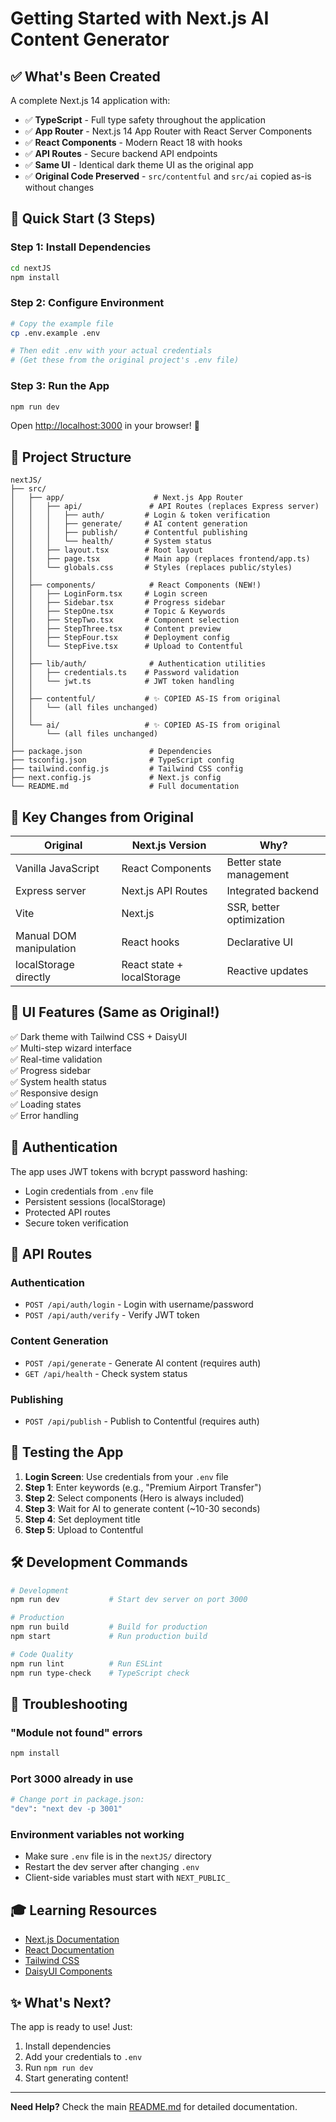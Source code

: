 # Getting Started with Next.js AI Content Generator

## ✅ What's Been Created

A complete Next.js 14 application with:

- ✅ **TypeScript** - Full type safety throughout the application
- ✅ **App Router** - Next.js 14 App Router with React Server Components
- ✅ **React Components** - Modern React 18 with hooks
- ✅ **API Routes** - Secure backend API endpoints
- ✅ **Same UI** - Identical dark theme UI as the original app
- ✅ **Original Code Preserved** - `src/contentful` and `src/ai` copied as-is without changes

## 🚀 Quick Start (3 Steps)

### Step 1: Install Dependencies

```bash
cd nextJS
npm install
```

### Step 2: Configure Environment

```bash
# Copy the example file
cp .env.example .env

# Then edit .env with your actual credentials
# (Get these from the original project's .env file)
```

### Step 3: Run the App

```bash
npm run dev
```

Open [http://localhost:3000](http://localhost:3000) in your browser! 🎉

## 📁 Project Structure

```
nextJS/
├── src/
│   ├── app/                    # Next.js App Router
│   │   ├── api/               # API Routes (replaces Express server)
│   │   │   ├── auth/         # Login & token verification
│   │   │   ├── generate/     # AI content generation
│   │   │   ├── publish/      # Contentful publishing
│   │   │   └── health/       # System status
│   │   ├── layout.tsx        # Root layout
│   │   ├── page.tsx          # Main app (replaces frontend/app.ts)
│   │   └── globals.css       # Styles (replaces public/styles)
│   │
│   ├── components/            # React Components (NEW!)
│   │   ├── LoginForm.tsx     # Login screen
│   │   ├── Sidebar.tsx       # Progress sidebar
│   │   ├── StepOne.tsx       # Topic & Keywords
│   │   ├── StepTwo.tsx       # Component selection
│   │   ├── StepThree.tsx     # Content preview
│   │   ├── StepFour.tsx      # Deployment config
│   │   └── StepFive.tsx      # Upload to Contentful
│   │
│   ├── lib/auth/              # Authentication utilities
│   │   ├── credentials.ts    # Password validation
│   │   └── jwt.ts            # JWT token handling
│   │
│   ├── contentful/           # ✨ COPIED AS-IS from original
│   │   └── (all files unchanged)
│   │
│   └── ai/                   # ✨ COPIED AS-IS from original
│       └── (all files unchanged)
│
├── package.json               # Dependencies
├── tsconfig.json              # TypeScript config
├── tailwind.config.js         # Tailwind CSS config
├── next.config.js             # Next.js config
└── README.md                  # Full documentation
```

## 🔄 Key Changes from Original

| Original                | Next.js Version               | Why?                          |
|------------------------|-------------------------------|-------------------------------|
| Vanilla JavaScript     | React Components              | Better state management       |
| Express server         | Next.js API Routes            | Integrated backend            |
| Vite                   | Next.js                       | SSR, better optimization      |
| Manual DOM manipulation| React hooks                   | Declarative UI                |
| localStorage directly  | React state + localStorage    | Reactive updates              |

## 🎨 UI Features (Same as Original!)

✅ Dark theme with Tailwind CSS + DaisyUI  
✅ Multi-step wizard interface  
✅ Real-time validation  
✅ Progress sidebar  
✅ System health status  
✅ Responsive design  
✅ Loading states  
✅ Error handling  

## 🔐 Authentication

The app uses JWT tokens with bcrypt password hashing:

- Login credentials from `.env` file
- Persistent sessions (localStorage)
- Protected API routes
- Secure token verification

## 📡 API Routes

### Authentication
- `POST /api/auth/login` - Login with username/password
- `POST /api/auth/verify` - Verify JWT token

### Content Generation
- `POST /api/generate` - Generate AI content (requires auth)
- `GET /api/health` - Check system status

### Publishing
- `POST /api/publish` - Publish to Contentful (requires auth)

## 🧪 Testing the App

1. **Login Screen**: Use credentials from your `.env` file
2. **Step 1**: Enter keywords (e.g., "Premium Airport Transfer")
3. **Step 2**: Select components (Hero is always included)
4. **Step 3**: Wait for AI to generate content (~10-30 seconds)
5. **Step 4**: Set deployment title
6. **Step 5**: Upload to Contentful

## 🛠️ Development Commands

```bash
# Development
npm run dev           # Start dev server on port 3000

# Production
npm run build         # Build for production
npm start             # Run production build

# Code Quality
npm run lint          # Run ESLint
npm run type-check    # TypeScript check
```

## 🐛 Troubleshooting

### "Module not found" errors
```bash
npm install
```

### Port 3000 already in use
```bash
# Change port in package.json:
"dev": "next dev -p 3001"
```

### Environment variables not working
- Make sure `.env` file is in the `nextJS/` directory
- Restart the dev server after changing `.env`
- Client-side variables must start with `NEXT_PUBLIC_`

## 🎓 Learning Resources

- [Next.js Documentation](https://nextjs.org/docs)
- [React Documentation](https://react.dev)
- [Tailwind CSS](https://tailwindcss.com/docs)
- [DaisyUI Components](https://daisyui.com/components/)

## ✨ What's Next?

The app is ready to use! Just:
1. Install dependencies
2. Add your credentials to `.env`
3. Run `npm run dev`
4. Start generating content!

---

**Need Help?** Check the main [README.md](./README.md) for detailed documentation.

